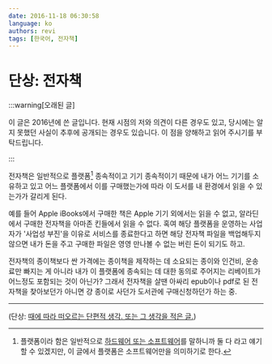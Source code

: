```yaml
---
date: 2016-11-18 06:30:58
language: ko
authors: revi
tags: [한국어, 전자책]
---
```


<!--
SPDX-FileCopyrightText: (C) 2016 Hong Yongmin (https://revi.xyz/) <yewon@revi.email>

SPDX-License-Identifier: LicenseRef-CC-BY-ND-2.0-KR
-->

# 단상: 전자책

:::warning[오래된 글]

이 글은 2016년에 쓴 글입니다. 현재 시점의 저와 의견이 다른 경우도 있고, 당시에는 알지 못했던 사실이 추후에 공개되는 경우도 있습니다.
이 점을 양해하고 읽어 주시기를 부탁드립니다.

:::

전자책은 일반적으로 플랫폼[^1] 종속적이고 기기 종속적이기 때문에 내가 어느 기기를 소유하고 있고 어느 플랫폼에서
이를 구매했는가에 따라 이 도서를 내 환경에서 읽을 수 있는가가 갈리게 된다.

예를 들어 Apple iBooks에서 구매한 책은 Apple 기기 외에서는 읽을 수 없고, 알라딘에서 구매한 전자책을 아마존 킨들에서 읽을 수 없다.
혹여 해당 플랫폼을 운영하는 사업자가 '사업성 부진'을 이유로 서비스를 종료한다고 하면 해당 전자책 파일을 백업해두지 않으면 내가 돈을 주고
구매한 파일은 영영 만나볼 수 없는 버린 돈이 되기도 하고.

전자책의 종이책보다 싼 가격에는 종이책을 제작하는 데 소요되는 종이와 인건비, 운송료만 빠지는 게 아니라 내가 이 플랫폼에 종속되는 데 대한
동의로 주어지는 리베이트가 어느정도 포함되는 것이 아닌가?
그래서 전자책을 살땐 아싸리 epub이나 pdf로 된 전자책을 찾아보던가 아니면 걍 종이로 사던가 도서관에 구매신청하던가 하는 중.

---

[^1]:
    플랫폼이라 함은 일반적으로 [하드웨어 또는 소프트웨어](https://w.wiki/3$xw)를 말하니까 둘 다 라고 얘기할 수 있겠지만,
    이 글에서 플랫폼은 소프트웨어만을 의미하기로 한다.

(단상: [때에 따라 떠오르는 단편적 생각. 또는 그 생각을 적은 글.](https://dic.daum.net/word/view.do?wordid=kkw000058352&supid=kku000073559))
